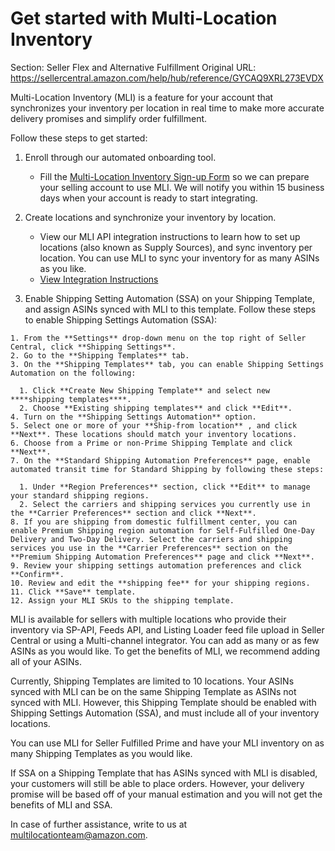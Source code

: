 # Get started with Multi-Location Inventory

Section: Seller Flex and Alternative Fulfillment
Original URL: https://sellercentral.amazon.com/help/hub/reference/GYCAQ9XRL273EVDX

Multi-Location Inventory (MLI) is a feature for your account that synchronizes
your inventory per location in real time to make more accurate delivery
promises and simplify order fulfillment.

Follow these steps to get started:

  1. Enroll through our automated onboarding tool.
     * Fill the [Multi-Location Inventory Sign-up Form](https://amazonexteu.qualtrics.com/jfe/form/SV_4IY1OG3g51fE3L8) so we can prepare your selling account to use MLI. We will notify you within 15 business days when your account is ready to start integrating.

  2. Create locations and synchronize your inventory by location.
     * View our MLI API integration instructions to learn how to set up locations (also known as Supply Sources), and sync inventory per location. You can use MLI to sync your inventory for as many ASINs as you like.
     * [View Integration Instructions](https://developer-docs.amazon.com/sp-api/docs/mli-integration-guide)

  3. Enable Shipping Setting Automation (SSA) on your Shipping Template, and assign ASINs synced with MLI to this template. Follow these steps to enable Shipping Settings Automation (SSA):  

    1. From the **Settings** drop-down menu on the top right of Seller Central, click **Shipping Settings**.
    2. Go to the **Shipping Templates** tab.
    3. On the **Shipping Templates** tab, you can enable Shipping Settings Automation on the following:  

      1. Click **Create New Shipping Template** and select new ****shipping templates****.
      2. Choose **Existing shipping templates** and click **Edit**.
    4. Turn on the **Shipping Settings Automation** option.
    5. Select one or more of your **Ship-from location** , and click **Next**. These locations should match your inventory locations.
    6. Choose from a Prime or non-Prime Shipping Template and click **Next**.
    7. On the **Standard Shipping Automation Preferences** page, enable automated transit time for Standard Shipping by following these steps:  

      1. Under **Region Preferences** section, click **Edit** to manage your standard shipping regions.
      2. Select the carriers and shipping services you currently use in the **Carrier Preferences** section and click **Next**.
    8. If you are shipping from domestic fulfillment center, you can enable Premium Shipping region automation for Self-Fulfilled One-Day Delivery and Two-Day Delivery. Select the carriers and shipping services you use in the **Carrier Preferences** section on the **Premium Shipping Automation Preferences** page and click **Next**.
    9. Review your shipping settings automation preferences and click **Confirm**.
    10. Review and edit the **shipping fee** for your shipping regions.
    11. Click **Save** template.
    12. Assign your MLI SKUs to the shipping template.

MLI is available for sellers with multiple locations who provide their
inventory via SP-API, Feeds API, and Listing Loader feed file upload in Seller
Central or using a Multi-channel integrator. You can add as many or as few
ASINs as you would like. To get the benefits of MLI, we recommend adding all
of your ASINs.

Currently, Shipping Templates are limited to 10 locations. Your ASINs synced
with MLI can be on the same Shipping Template as ASINs not synced with MLI.
However, this Shipping Template should be enabled with Shipping Settings
Automation (SSA), and must include all of your inventory locations.

You can use MLI for Seller Fulfilled Prime and have your MLI inventory on as
many Shipping Templates as you would like.

If SSA on a Shipping Template that has ASINs synced with MLI is disabled, your
customers will still be able to place orders. However, your delivery promise
will be based off of your manual estimation and you will not get the benefits
of MLI and SSA.

In case of further assistance, write to us at
[multilocationteam@amazon.com](mailto:multilocationteam@amazon.com).

